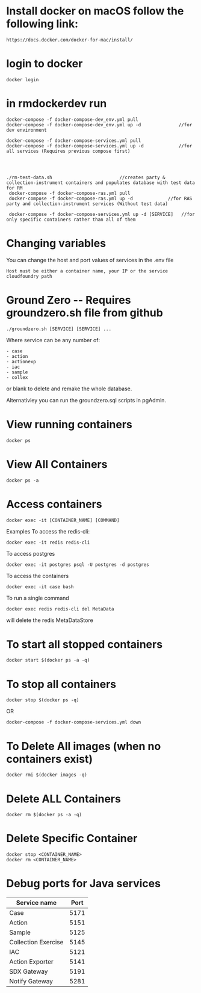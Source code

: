 # Install docker on macOS follow the following link:

    https://docs.docker.com/docker-for-mac/install/

# login to docker

    docker login

# in rmdockerdev run
    
    docker-compose -f docker-compose-dev_env.yml pull 
    docker-compose -f docker-compose-dev_env.yml up -d              //for dev environment

    docker-compose -f docker-compose-services.yml pull
    docker-compose -f docker-compose-services.yml up -d             //for all services (Requires previous compose first)

   
   

    ./rm-test-data.sh					      //creates party & collection-instrument containers and populates database with test data for RM
     docker-compose -f docker-compose-ras.yml pull 
     docker-compose -f docker-compose-ras.yml up -d	            //for RAS party and collection-instrument services (Without test data)
     
     docker-compose -f docker-compose-services.yml up -d [SERVICE]   //for only specific containers rather than all of them

# Changing variables

You can change the host and port values of services in the .env file

    Host must be either a container name, your IP or the service cloudfoundry path
    
# Ground Zero -- Requires groundzero.sh file from github

    ./groundzero.sh [SERVICE] [SERVICE] ...

Where service can be any number of:

    - case
    - action
    - actionexp
    - iac
    - sample
    - collex

or blank to delete and remake the whole database.

Alternativley you can run the groundzero.sql scripts in pgAdmin.

# View running containers

    docker ps

# View All Containers

    docker ps -a

# Access containers

    docker exec -it [CONTAINER_NAME] [COMMAND]

Examples
To access the redis-cli:

    docker exec -it redis redis-cli

To access postgres

    docker exec -it postgres psql -U postgres -d postgres

To access the containers

    docker exec -it case bash

To run a single command

    docker exec redis redis-cli del MetaData

will delete the redis MetaDataStore

# To start all stopped containers

    docker start $(docker ps -a -q)

# To stop all containers

    docker stop $(docker ps -q)

OR

    docker-compose -f docker-compose-services.yml down

# To Delete All images (when no containers exist)

    docker rmi $(docker images -q)

# Delete ALL Containers

    docker rm $(docker ps -a -q)

# Delete Specific Container

    docker stop <CONTAINER_NAME>
    docker rm <CONTAINER_NAME>

# Debug ports for Java services

| Service name        | Port |
|---------------------|------|
| Case                | 5171 |
| Action              | 5151 |
| Sample              | 5125 |
| Collection Exercise | 5145 |
| IAC                 | 5121 |
| Action Exporter     | 5141 |
| SDX Gateway         | 5191 |
| Notify Gateway      | 5281 |
